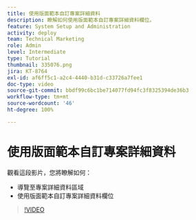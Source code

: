 ```yaml
---
title: 使用版面範本自訂專案詳細資料
description: 瞭解如何使用版面範本自訂專案詳細資料欄位。
feature: System Setup and Administration
activity: deploy
team: Technical Marketing
role: Admin
level: Intermediate
type: Tutorial
thumbnail: 335076.png
jira: KT-8764
exl-id: af6ff5c1-a2c4-4440-b31d-c33726a7fee1
doc-type: video
source-git-commit: bbdf99c6bc1be714077fd94fc3f8325394de36b3
workflow-type: tm+mt
source-wordcount: '46'
ht-degree: 100%

---
```


# 使用版面範本自訂專案詳細資料

觀看這段影片，您將瞭解如何：

* 導覽至專案詳細資料區域
* 使用版面範本自訂專案詳細資料欄位

>[!VIDEO](https://video.tv.adobe.com/v/3432904/?quality=12&learn=on&enablevpops=1&captions=chi_hant)
